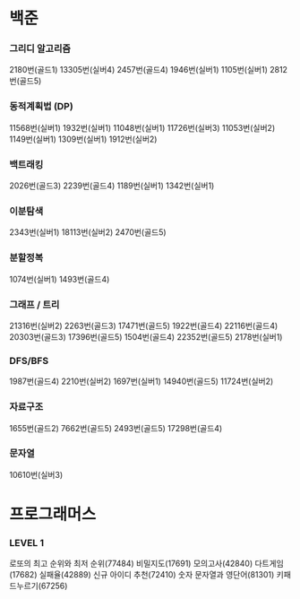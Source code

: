 # 백준
### 그리디 알고리즘
2180번(골드1) 13305번(실버4) 2457번(골드4) 1946번(실버1) 1105번(실버1) 2812번(골드5)
### 동적계획법 (DP)
11568번(실버1) 1932번(실버1) 11048번(실버1) 11726번(실버3) 11053번(실버2) 1149번(실버1) 1309번(실버1) 1912번(실버2)
### 백트래킹
2026번(골드3) 2239번(골드4) 1189번(실버1) 1342번(실버1)
### 이분탐색
2343번(실버1) 18113번(실버2) 2470번(골드5)
### 분할정복
1074번(실버1) 1493번(골드4)
### 그래프 / 트리
21316번(실버2) 2263번(골드3) 17471번(골드5) 1922번(골드4) 22116번(골드4) 20303번(골드3) 
17396번(골드5) 1504번(골드4) 22352번(골드5) 2178번(실버1) 
### DFS/BFS
1987번(골드4) 2210번(실버2) 1697번(실버1) 14940번(골드5) 11724번(실버2)
### 자료구조
1655번(골드2) 7662번(골드5) 2493번(골드5) 17298번(골드4)
### 문자열
10610번(실버3)
# 프로그래머스
### LEVEL 1
로또의 최고 순위와 최저 순위(77484) 비밀지도(17691) 모의고사(42840) 다트게임(17682) 실패율(42889) 신규 아이디 추천(72410)
숫자 문자열과 영단어(81301) 키패드누르기(67256)
